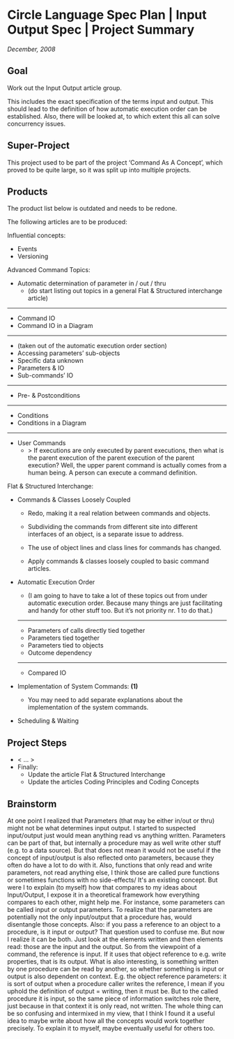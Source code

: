 ﻿Circle Language Spec Plan | Input Output Spec | Project Summary
===============================================================

*December, 2008*


Goal
----

Work out the Input Output article group.

This includes the exact specification of the terms input and output. This should lead to the definition of how automatic execution order can be established. Also, there will be looked at, to which extent this all can solve concurrency issues.


Super-Project
-------------

This project used to be part of the project ‘Command As A Concept’, which proved to be quite large, so it was split up into multiple projects.


Products
--------

The product list below is outdated and needs to be redone.

The following articles are to be produced:

Influential concepts:

- Events
- Versioning

Advanced Command Topics:

- Automatic determination of parameter in / out / thru
    - (do start listing out topics in a general Flat & Structured interchange article)
-----
- Command IO
- Command IO in a Diagram
-----
- (taken out of the automatic execution order section)
- Accessing parameters’ sub-objects
- Specific data unknown
- Parameters & IO
- Sub-commands’ IO
-----
- Pre- & Postconditions
-----
- Conditions
- Conditions in a Diagram
-----
- User Commands
    - \> If executions are only executed by parent executions, then what is the parent execution of the parent execution of the parent execution? Well, the upper parent command is actually comes from a human being. A person can execute a command definition.

Flat & Structured Interchange:

- Commands & Classes Loosely Coupled

    - Redo, making it a real relation between commands and objects.
     
    - Subdividing the commands from different site into different interfaces of an object, is a separate issue to address.
     
    - The use of object lines and class lines for commands has changed.
     
    - Apply commands & classes loosely coupled to basic command articles.

- Automatic Execution Order

    - (I am going to have to take a lot of these topics out from under automatic execution order. Because many things are just facilitating and handy for other stuff too. But it’s not priority nr. 1 to do that.)
    -----
    - Parameters of calls directly tied together
    - Parameters tied together
    - Parameters tied to objects
    - Outcome dependency
    -----
    - Compared IO

- Implementation of System Commands: __(1)__

    - You may need to add separate explanations about the implementation of the system commands.

- Scheduling & Waiting


Project Steps
-------------

- < ... >
- Finally:
    - Update the article Flat & Structured Interchange
    - Update the articles Coding Principles and Coding Concepts


Brainstorm
----------

At one point I realized that Parameters (that may be either in/out or thru) might not be what determines input output. I started to suspected input/output just would mean anything read vs anything written. Parameters can be part of that, but internally a procedure may as well write other stuff (e.g. to a data source). But that does not mean it would not be useful if the concept of input/output is also reflected onto parameters, because they often do have a lot to do with it. Also, functions that only read and write parameters, not read anything else, I think those are called pure functions or sometimes functions with no side-effects/ It's an existing concept. But were I to explain (to myself) how that compares to my ideas about Input/Output, I expose it in a theoretical framework how everything compares to each other, might help me. For instance, some parameters can be called input or output parameters. To realize that the parameters are potentially not the only input/output that a procedure has, would disentangle those concepts. Also: if you pass a reference to an object to a procedure, is it input or output? That question used to confuse me. But now I realize it can be both. Just look at the elements written and then elements read: those are the input and the output. So from the viewpoint of a command, the reference is input. If it uses that object reference to e.g. write properties, that is its output. What is also interesting, is something written by one procedure can be read by another, so whether something is input or output is also dependent on context. E.g. the object reference parameters: it is sort of output when a procedure caller writes the reference, I mean if you uphold the definition of output = writing, then it must be. But to the called procedure it is input, so the same piece of information switches role there, just because in that context it is only read, not written. The whole thing can be so confusing and intermixed in my view, that I think I found it a useful idea to maybe write about how all the concepts would work together precisely. To explain it to myself, maybe eventually useful for others too.
